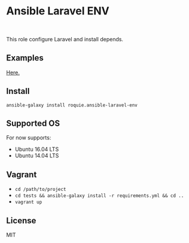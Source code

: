 # Ansible Laravel ENV

<br />

This role configure Laravel and install depends.

## Examples

[Here.](./tests)

## Install

```
ansible-galaxy install roquie.ansible-laravel-env
```

## Supported OS

For now supports:
* Ubuntu 16.04 LTS
* Ubuntu 14.04 LTS

## Vagrant

* `cd /path/to/project`
* `cd tests && ansible-galaxy install -r requirements.yml && cd ..`
* `vagrant up` 

## License

MIT
